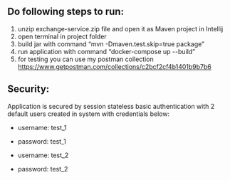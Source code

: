 ## Do following steps to run:
1. unzip exchange-service.zip file and open it as Maven project in Intellij
2. open terminal in project folder
3. build jar with command “mvn -Dmaven.test.skip=true package”
4. run application with command “docker-compose up --build”
5. for testing you can use my postman collection https://www.getpostman.com/collections/c2bcf2cf4b1401b9b7b6

## Security:

Application is secured by session stateless basic authentication with 2 default users created in system with credentials below:

- username: test_1
- password: test_1

- username: test_2
- password: test_2
